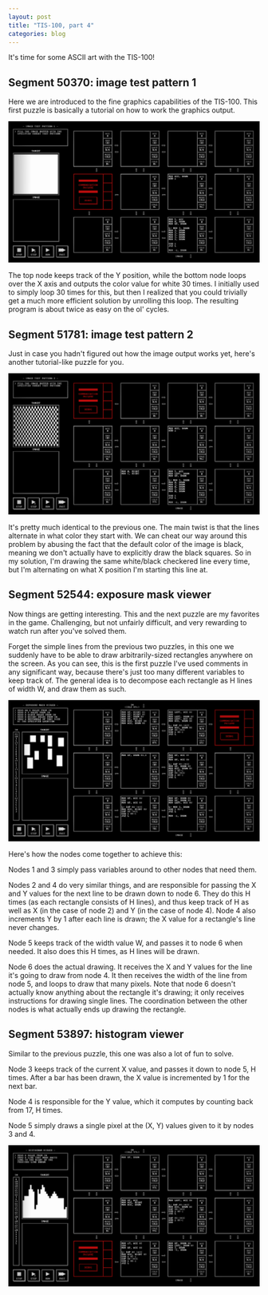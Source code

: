 ```yaml
---
layout: post
title: "TIS-100, part 4"
categories: blog
---
```


It's time for some ASCII art with the TIS-100!

## Segment 50370: image test pattern 1

Here we are introduced to the fine graphics capabilities of the TIS-100\. This first puzzle is basically a tutorial on how to work the graphics output.

![](/assets/img/blog/TIS-100/50370.png)

The top node keeps track of the Y position, while the bottom node loops over the X axis and outputs the color value for white 30 times. I initially used to simply loop 30 times for this, but then I realized that you could trivially get a much more efficient solution by unrolling this loop. The resulting program is about twice as easy on the ol' cycles.

## Segment 51781: image test pattern 2

Just in case you hadn't figured out how the image output works yet, here's another tutorial-like puzzle for you.

![](/assets/img/blog/TIS-100/51781.png)

It's pretty much identical to the previous one. The main twist is that the lines alternate in what color they start with. We can cheat our way around this problem by abusing the fact that the default color of the image is black, meaning we don't actually have to explicitly draw the black squares. So in my solution, I'm drawing the same white/black checkered line every time, but I'm alternating on what X position I'm starting this line at.

## Segment 52544: exposure mask viewer

Now things are getting interesting. This and the next puzzle are my favorites in the game. Challenging, but not unfairly difficult, and very rewarding to watch run after you've solved them.

Forget the simple lines from the previous two puzzles, in this one we suddenly have to be able to draw arbitrarily-sized rectangles anywhere on the screen. As you can see, this is the first puzzle I've used comments in any significant way, because there's just too many different variables to keep track of. The general idea is to decompose each rectangle as H lines of width W, and draw them as such.

![](/assets/img/blog/TIS-100/52544.png)

Here's how the nodes come together to achieve this:

Nodes 1 and 3 simply pass variables around to other nodes that need them.

Nodes 2 and 4 do very similar things, and are responsible for passing the X and Y values for the next line to be drawn down to node 6\. They do this H times (as each rectangle consists of H lines), and thus keep track of H as well as X (in the case of node 2) and Y (in the case of node 4). Node 4 also increments Y by 1 after each line is drawn; the X value for a rectangle's line never changes.

Node 5 keeps track of the width value W, and passes it to node 6 when needed. It also does this H times, as H lines will be drawn.

Node 6 does the actual drawing. It receives the X and Y values for the line it's going to draw from node 4\. It then receives the width of the line from node 5, and loops to draw that many pixels. Note that node 6 doesn't actually know anything about the rectangle it's drawing; it only receives instructions for drawing single lines. The coordination between the other nodes is what actually ends up drawing the rectangle.

## Segment 53897: histogram viewer

Similar to the previous puzzle, this one was also a lot of fun to solve.

Node 3 keeps track of the current X value, and passes it down to node 5, H times. After a bar has been drawn, the X value is incremented by 1 for the next bar.

Node 4 is responsible for the Y value, which it computes by counting back from 17, H times.

Node 5 simply draws a single pixel at the (X, Y) values given to it by nodes 3 and 4.

![](/assets/img/blog/TIS-100/53897.png)
